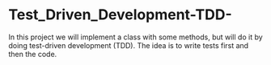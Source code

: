 # Test_Driven_Development-TDD-
In this project we will implement a class with some methods, but  will do it by doing test-driven development (TDD). The idea is to write tests first and then the code.
